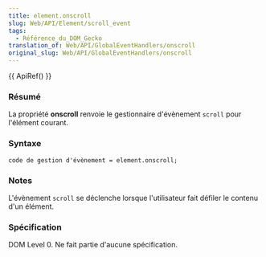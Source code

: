 ```yaml
---
title: element.onscroll
slug: Web/API/Element/scroll_event
tags:
  - Référence_du_DOM_Gecko
translation_of: Web/API/GlobalEventHandlers/onscroll
original_slug: Web/API/GlobalEventHandlers/onscroll
---
```

{{ ApiRef() }}

### Résumé

La propriété **onscroll** renvoie le gestionnaire d'évènement `scroll` pour l'élément courant.

### Syntaxe

```
code de gestion d'évènement = element.onscroll;
```

### Notes

L'évènement `scroll` se déclenche lorsque l'utilisateur fait défiler le contenu d'un élément.

### Spécification

DOM Level 0. Ne fait partie d'aucune spécification.
